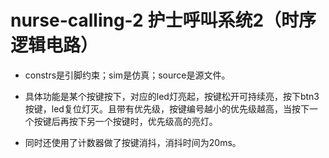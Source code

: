 # nurse-calling-2 护士呼叫系统2（时序逻辑电路）

- constrs是引脚约束；sim是仿真；source是源文件。

- 具体功能是某个按键按下，对应的led灯亮起，按键松开可持续亮，按下btn3按键，led复位灯灭。且带有优先级，按键编号越小的优先级越高，当按下一个按键后再按下另一个按键时，优先级高的亮灯。
- 同时还使用了计数器做了按键消抖，消抖时间为20ms。